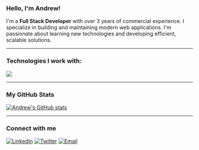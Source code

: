 ### Hello, I'm Andrew!

I'm a **Full Stack Developer** with over 3 years of commercial experience. I specialize in building and maintaining modern web applications. I'm passionate about learning new technologies and developing efficient, scalable solutions.

---

### Technologies I work with:

<p align="left">
  <img src="https://skillicons.dev/icons?i=js,react,redux,html,css,nodejs,express,python,django,mongodb,postgres,git,docker,jira,webpack" />
</p>

---

### My GitHub Stats

[![Andrew's GitHub stats](https://github-readme-stats.vercel.app/api?username=Andrewchik&show_icons=true&theme=dracula)](https://github.com/anuraghazra/github-readme-stats)

---

### Connect with me

[![LinkedIn](https://img.shields.io/badge/LinkedIn-blue?style=for-the-badge&logo=linkedin&logoColor=white)](https://www.linkedin.com/in/YOUR_LINKEDIN)
[![Twitter](https://img.shields.io/badge/Twitter-1DA1F2?style=for-the-badge&logo=twitter&logoColor=white)](https://twitter.com/YOUR_TWITTER)
[![Email](https://img.shields.io/badge/Email-D14836?style=for-the-badge&logo=gmail&logoColor=white)](mailto:YOUR_EMAIL)
